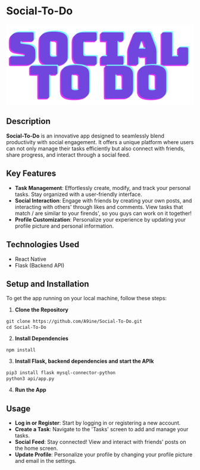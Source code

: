 # Social-To-Do

<img src="./src/assets/logo_readme.png" alt="alt text" width="800"/>

## Description
**Social-To-Do** is an innovative app designed to seamlessly blend productivity with social engagement. It offers a unique platform where users can not only manage their tasks efficiently but also connect with friends, share progress, and interact through a social feed.

## Key Features

- **Task Management**: Effortlessly create, modify, and track your personal tasks. Stay organized with a user-friendly interface.
- **Social Interaction**: Engage with friends by creating your own posts, and interacting with others' through likes and comments. View tasks that match / are similar to your firends', so you guys can work on it together!
- **Profile Customization**: Personalize your experience by updating your profile picture and personal information.

## Technologies Used

- React Native
- Flask (Backend API)

## Setup and Installation

To get the app running on your local machine, follow these steps:

1. **Clone the Repository**
```
git clone https://github.com/A9ine/Social-To-Do.git
cd Social-To-Do
```

2. **Install Dependencies**
```
npm install
```

3. **Install Flask, backend dependencies and start the APIk**
```
pip3 install flask mysql-connector-python
python3 api/app.py
```

4. **Run the App**

## Usage

- **Log in or Register**: Start by logging in or registering a new account.
- **Create a Task**: Navigate to the 'Tasks' screen to add and manage your tasks.
- **Social Feed**: Stay connected! View and interact with friends' posts on the home screen.
- **Update Profile**: Personalize your profile by changing your profile picture and email in the settings.